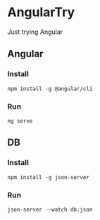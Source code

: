 # AngularTry
Just trying Angular 

## Angular
### Install
```
npm install -g @angular/cli
```
### Run
```
ng serve
```

## DB
### Install
```
npm install -g json-server
```
### Run
```
json-server --watch db.json
```